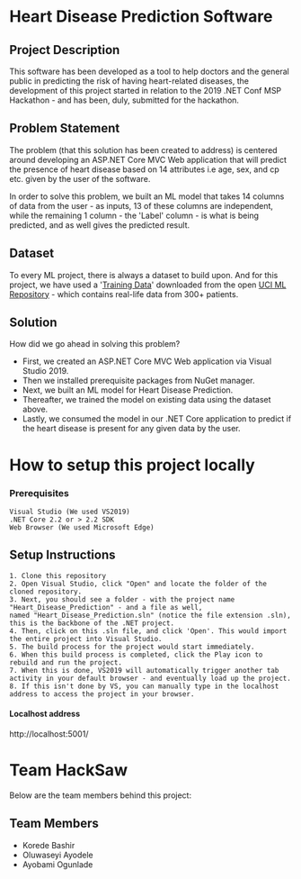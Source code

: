 # Heart Disease Prediction Software

## Project Description
This software has been developed as a tool to help doctors and the general public in predicting the risk of having heart-related diseases, the development of this project started in relation to the 2019 .NET Conf MSP Hackathon - and has been, duly, submitted for the hackathon.

## Problem Statement
The problem (that this solution has been created to address) is centered around developing an ASP.NET Core MVC Web application that will predict the presence of heart disease based on 14 attributes i.e age, sex, and cp etc. given by the user of the software. 

In order to solve this problem, we built an ML model that takes 14 columns of data from the user - as inputs, 13 of these columns are independent, while the remaining 1 column - the 'Label' column - is what is being predicted, and as well gives the predicted result. 

## Dataset
To every ML project, there is always a dataset to build upon. And for this project, we have used a '[Training Data](https://github.com/bashirk/Heart_Disease_Prediction/blob/master/Heart_Disease_Prediction/ML_Model/Data/HeartTraining.csv)' downloaded from the open [UCI ML Repository](https://archive.ics.uci.edu/ml/datasets/Heart+Disease) - which contains real-life data from 300+ patients.

## Solution

How did we go ahead in solving this problem? 

- First, we created an ASP.NET Core MVC Web application via Visual Studio 2019. 
- Then we installed prerequisite packages from NuGet manager. 
- Next, we built an ML model for Heart Disease Prediction. 
- Thereafter, we trained the model on existing data using the dataset above. 
- Lastly, we consumed the model in our .NET Core application to predict if the heart disease is present for any given data by the user.
 
# How to setup this project locally

### Prerequisites
    Visual Studio (We used VS2019)
    .NET Core 2.2 or > 2.2 SDK
    Web Browser (We used Microsoft Edge)
    
## Setup Instructions

    1. Clone this repository
    2. Open Visual Studio, click "Open" and locate the folder of the cloned repository.
    3. Next, you should see a folder - with the project name "Heart_Disease_Prediction" - and a file as well, 
    named "Heart_Disease_Prediction.sln" (notice the file extension .sln), this is the backbone of the .NET project.
    4. Then, click on this .sln file, and click 'Open'. This would import the entire project into Visual Studio.
    5. The build process for the project would start immediately.
    6. When this build process is completed, click the Play icon to rebuild and run the project.
    7. When this is done, VS2019 will automatically trigger another tab activity in your default browser - and eventually load up the project.
    8. If this isn't done by VS, you can manually type in the localhost address to access the project in your browser.

#### Localhost address

http://localhost:5001/

# Team HackSaw
Below are the team members behind this project:

## Team Members
- Korede Bashir
- Oluwaseyi Ayodele
- Ayobami Ogunlade
